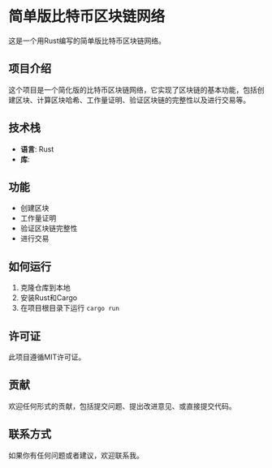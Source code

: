 # 简单版比特币区块链网络

这是一个用Rust编写的简单版比特币区块链网络。

## 项目介绍

这个项目是一个简化版的比特币区块链网络，它实现了区块链的基本功能，包括创建区块、计算区块哈希、工作量证明、验证区块链的完整性以及进行交易等。

## 技术栈

- **语言**: Rust
- **库**:  

## 功能

- 创建区块
- 工作量证明
- 验证区块链完整性
- 进行交易

## 如何运行

1. 克隆仓库到本地
2. 安装Rust和Cargo
3. 在项目根目录下运行 `cargo run`

## 许可证

此项目遵循MIT许可证。

## 贡献

欢迎任何形式的贡献，包括提交问题、提出改进意见、或直接提交代码。

## 联系方式

如果你有任何问题或者建议，欢迎联系我。
